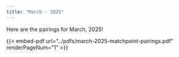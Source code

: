 ```yaml
---
title: "March - 2025"
---
```


Here are the pairings for March, 2025!

{{< embed-pdf url="../pdfs/march-2025-matchpoint-pairings.pdf" renderPageNum="1" >}}
